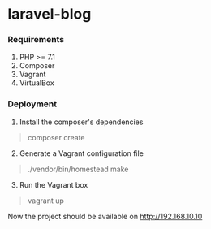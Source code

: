 # laravel-blog

### Requirements

1. PHP >= 7.1
2. Composer
3. Vagrant
4. VirtualBox

### Deployment

1. Install the composer's dependencies
> composer create

2. Generate a Vagrant configuration file 
> ./vendor/bin/homestead make

3. Run the Vagrant box
> vagrant up


Now the project should be available on http://192.168.10.10
